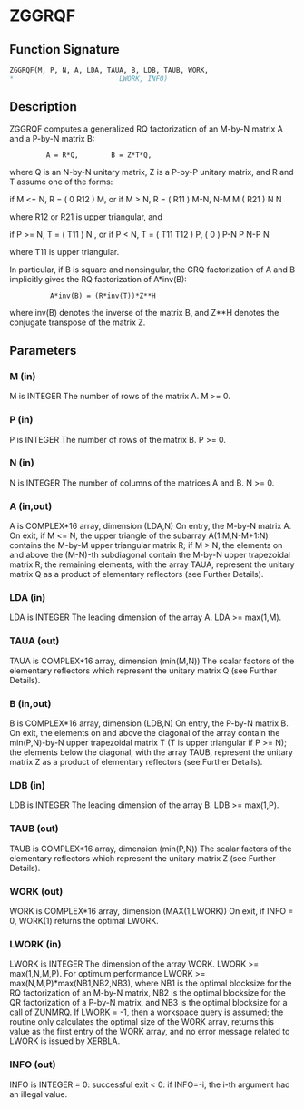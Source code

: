 # ZGGRQF

## Function Signature

```fortran
ZGGRQF(M, P, N, A, LDA, TAUA, B, LDB, TAUB, WORK,
*                          LWORK, INFO)
```

## Description


 ZGGRQF computes a generalized RQ factorization of an M-by-N matrix A
 and a P-by-N matrix B:

             A = R*Q,        B = Z*T*Q,

 where Q is an N-by-N unitary matrix, Z is a P-by-P unitary
 matrix, and R and T assume one of the forms:

 if M <= N,  R = ( 0  R12 ) M,   or if M > N,  R = ( R11 ) M-N,
                  N-M  M                           ( R21 ) N
                                                      N

 where R12 or R21 is upper triangular, and

 if P >= N,  T = ( T11 ) N  ,   or if P < N,  T = ( T11  T12 ) P,
                 (  0  ) P-N                         P   N-P
                    N

 where T11 is upper triangular.

 In particular, if B is square and nonsingular, the GRQ factorization
 of A and B implicitly gives the RQ factorization of A*inv(B):

              A*inv(B) = (R*inv(T))*Z**H

 where inv(B) denotes the inverse of the matrix B, and Z**H denotes the
 conjugate transpose of the matrix Z.

## Parameters

### M (in)

M is INTEGER The number of rows of the matrix A. M >= 0.

### P (in)

P is INTEGER The number of rows of the matrix B. P >= 0.

### N (in)

N is INTEGER The number of columns of the matrices A and B. N >= 0.

### A (in,out)

A is COMPLEX*16 array, dimension (LDA,N) On entry, the M-by-N matrix A. On exit, if M <= N, the upper triangle of the subarray A(1:M,N-M+1:N) contains the M-by-M upper triangular matrix R; if M > N, the elements on and above the (M-N)-th subdiagonal contain the M-by-N upper trapezoidal matrix R; the remaining elements, with the array TAUA, represent the unitary matrix Q as a product of elementary reflectors (see Further Details).

### LDA (in)

LDA is INTEGER The leading dimension of the array A. LDA >= max(1,M).

### TAUA (out)

TAUA is COMPLEX*16 array, dimension (min(M,N)) The scalar factors of the elementary reflectors which represent the unitary matrix Q (see Further Details).

### B (in,out)

B is COMPLEX*16 array, dimension (LDB,N) On entry, the P-by-N matrix B. On exit, the elements on and above the diagonal of the array contain the min(P,N)-by-N upper trapezoidal matrix T (T is upper triangular if P >= N); the elements below the diagonal, with the array TAUB, represent the unitary matrix Z as a product of elementary reflectors (see Further Details).

### LDB (in)

LDB is INTEGER The leading dimension of the array B. LDB >= max(1,P).

### TAUB (out)

TAUB is COMPLEX*16 array, dimension (min(P,N)) The scalar factors of the elementary reflectors which represent the unitary matrix Z (see Further Details).

### WORK (out)

WORK is COMPLEX*16 array, dimension (MAX(1,LWORK)) On exit, if INFO = 0, WORK(1) returns the optimal LWORK.

### LWORK (in)

LWORK is INTEGER The dimension of the array WORK. LWORK >= max(1,N,M,P). For optimum performance LWORK >= max(N,M,P)*max(NB1,NB2,NB3), where NB1 is the optimal blocksize for the RQ factorization of an M-by-N matrix, NB2 is the optimal blocksize for the QR factorization of a P-by-N matrix, and NB3 is the optimal blocksize for a call of ZUNMRQ. If LWORK = -1, then a workspace query is assumed; the routine only calculates the optimal size of the WORK array, returns this value as the first entry of the WORK array, and no error message related to LWORK is issued by XERBLA.

### INFO (out)

INFO is INTEGER = 0: successful exit < 0: if INFO=-i, the i-th argument had an illegal value.

